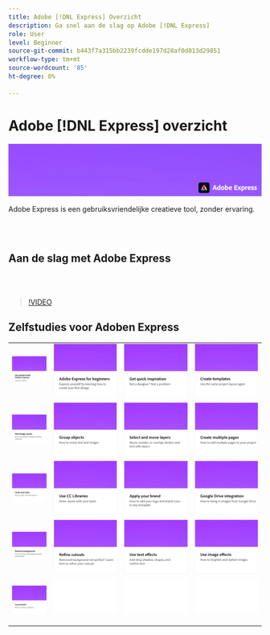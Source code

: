 ```yaml
---
title: Adobe [!DNL Express] Overzicht
description: Ga snel aan de slag op Adobe [!DNL Express]
role: User
level: Beginner
source-git-commit: b443f7a315bb2239fcdde197d28af0d013d29851
workflow-type: tm+mt
source-wordcount: '85'
ht-degree: 0%

---
```


# Adobe [!DNL Express] overzicht

![Hoofdafbeelding tonen](../assets/Express.png)

Adobe Express is een gebruiksvriendelijke creatieve tool, zonder ervaring.

<br> 

## Aan de slag met Adobe Express

<br> 

>[!VIDEO](https://video.tv.adobe.com/v/3420204?quality=12&learn=on&hidetitle=true)

## Zelfstudies voor Adoben Express

<table>
<tr>
   <td>
      <a href="get-started.md">
         <img alt="Aan de slag met Adobe Express" src="assets/get-started.png" />
      </a>
  </td>
  <td>
      <a href="adobe-express-beginners.md">
         <img alt="Adobe Express voor beginners" src="assets/beginners.png" />
      </a>
  </td>
  <td>
      <a href="get-inspiration.md">
         <img alt="Snel inspiratie opdoen" src="assets/inspiration.png" />
      </a>
  </td>
  <td>
   <a href="create-templates.md">
      <img alt="Sjablonen maken" src="assets/templates.png" />
   </a>
  </td>
</tr>
<tr>
   <td>
      <a href="add-design-assets.md">
         <img alt="Ontwerpelementen toevoegen" src="assets/design-assets.png" />
      </a>
  </td>
  <td>
      <a href="group-objects.md">
         <img alt="Objecten groeperen" src="assets/group-objects.png" />
      </a>
  </td>
  <td>
      <a href="layers.md">
         <img alt="Lagen selecteren en verplaatsen" src="assets/layers.png" />
      </a>
  </td>
  <td>
      <a href="multiple-pages.md">
         <img alt="Meerdere pagina's maken" src="assets/multiple-pages.png" />
      </a>
      <div>
  </td>
</tr>
<tr>
   <td>
      <a href="undo-redo.md">
         <img alt="Ongedaan maken en opnieuw uitvoeren" src="assets/undo-redo.png" />
      </a>
  </td>
  <td>
      <a href="cc-libraries.md">
         <img alt="CC-bibliotheken gebruiken" src="assets/cc-libraries.png" />
      </a>
  </td>
  <td>
      <a href="brand.md">
         <img alt="Uw merk toepassen" src="assets/brand.png" />
      </a>
  </td>
  <td>
      <a href="google-drive.md">
         <img alt="Integratie met Google Drive" src="assets/google-drive.png" />
      </a>
  </td>
</tr>
<tr>
    <td>
      <a href="remove-background.md">
         <img alt="Achtergrond verwijderen" src="assets/background.png" />
      </a>
  </td>
  <td>
      <a href="refine-cutout.md">
         <img alt="Een uitsnede verfijnen" src="assets/cutouts.png" />
      </a>
  </td>
  <td>
      <a href="text-effects.md">
         <img alt="Teksteffecten gebruiken" src="assets/text-effects.png" />
      </a>
  </td>
  <td>
      <a href="image-effects.md">
         <img alt="Afbeeldingseffecten gebruiken" src="assets/image-effects.png" />
      </a>
  </td>
</tr>
  <td>
      <a href="create-curved-text.md">
         <img alt="Curve tekst maken" src="assets/curved-text.png" />
      </a>
  </td>
  <td>
    <img alt="Spacer" src="../assets/Whitespacer.png" />
    <div>
    <br>
  </td>
  <td>
    <img alt="Spacer" src="../assets/Whitespacer.png" />
    <div>
    <br>
  </td>
  <td>
    <img alt="Spacer" src="../assets/Whitespacer.png" />
    <div>
    <br>
  </td>
</tr>
</table>
